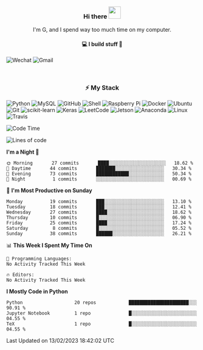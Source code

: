 <h3 align="center"> Hi there <img src="https://raw.githubusercontent.com/ShahriarShafin/ShahriarShafin/main/Assets/handshake.gif" height="32px"></h3>

<p align="center">
I'm G, and I spend way too much time on my computer.
</p>

<h4 align="center">
💻 I build stuff 🌱 </a>
</h4>

![Wechat](https://img.shields.io/badge/-gavingsf-07C160?style=flat-square&logo=WeChat&logoColor=white)
![Gmail](https://img.shields.io/badge/--D14836?style=flat-square&logo=Gmail&logoColor=white)


<br/>
<h3 align="center">
⚡ My Stack
</h3>

![Python](https://img.shields.io/badge/-Python-black?style=flat-square&logo=Python)
![MySQL](https://img.shields.io/badge/-MySQL-black?style=flat-square&logo=mysql)
![GitHub](https://img.shields.io/badge/-GitHub-181717?style=flat-square&logo=github)
![Shell](https://img.shields.io/badge/-shell-5391FE?style=flat-square&logo=PowerShell&logoColor=white)
![Raspberry Pi](https://img.shields.io/badge/-Raspberry%20Pi-C51A4A?style=flat-square&logo=Raspberry-Pi)
![Docker](https://img.shields.io/badge/-Docker-black?style=flat-square&logo=docker)
![Ubuntu](https://img.shields.io/badge/-Ubuntu-772953?style=flat-square&logo=Ubuntu&logoColor=white)
![Git](https://img.shields.io/badge/-Git-F44D27?style=flat-square&logo=Git&logoColor=white)
![scikit-learn](https://img.shields.io/badge/-scikitlearn-000000?style=flat-square&logo=scikit-learn)
![Keras](https://img.shields.io/badge/-Keras-D00000?style=flat-square&logo=keras)
![LeetCode](https://img.shields.io/badge/-LeetCode-000000?style=flat-square&logo=LeetCode)
![Jetson](https://img.shields.io/badge/-Jetson-76B900?style=flat-square&logo=Nvidia&logoColor=white)
![Anaconda](https://img.shields.io/badge/-Anaconda-44A833?style=flat-square&logo=Anaconda&logoColor=white)
![Linux](https://img.shields.io/badge/-Linux-FCC264?style=flat-square&logo=Linux&logoColor=black)
![Travis](https://img.shields.io/badge/-TravisCI-3EAAAF?style=flat-square&logo=travis-ci&logoColor=white)




<!--START_SECTION:waka-->
![Code Time](http://img.shields.io/badge/Code%20Time-36%20mins-blue)

![Lines of code](https://img.shields.io/badge/From%20Hello%20World%20I%27ve%20Written-13%20Thousand%20lines%20of%20code-blue)

**I'm a Night 🦉** 

```text
🌞 Morning       27 commits       ████░░░░░░░░░░░░░░░░░░░░░   18.62 % 
🌆 Daytime       44 commits       ███████░░░░░░░░░░░░░░░░░░   30.34 % 
🌃 Evening       73 commits       ████████████░░░░░░░░░░░░░   50.34 % 
🌙 Night          1 commits       ░░░░░░░░░░░░░░░░░░░░░░░░░   00.69 % 

```
📅 **I'm Most Productive on Sunday** 

```text
Monday          19 commits       ███░░░░░░░░░░░░░░░░░░░░░░   13.10 % 
Tuesday         18 commits       ███░░░░░░░░░░░░░░░░░░░░░░   12.41 % 
Wednesday       27 commits       ████░░░░░░░░░░░░░░░░░░░░░   18.62 % 
Thursday        10 commits       █░░░░░░░░░░░░░░░░░░░░░░░░   06.90 % 
Friday          25 commits       ████░░░░░░░░░░░░░░░░░░░░░   17.24 % 
Saturday         8 commits       █░░░░░░░░░░░░░░░░░░░░░░░░   05.52 % 
Sunday          38 commits       ██████░░░░░░░░░░░░░░░░░░░   26.21 % 

```


📊 **This Week I Spent My Time On** 

```text
💬 Programming Languages: 
No Activity Tracked This Week

🔥 Editors: 
No Activity Tracked This Week

```

**I Mostly Code in Python** 

```text
Python                   20 repos            ██████████████████████░░░   90.91 % 
Jupyter Notebook         1 repo              █░░░░░░░░░░░░░░░░░░░░░░░░   04.55 % 
TeX                      1 repo              █░░░░░░░░░░░░░░░░░░░░░░░░   04.55 % 

```



 Last Updated on 13/02/2023 18:42:02 UTC
<!--END_SECTION:waka-->

